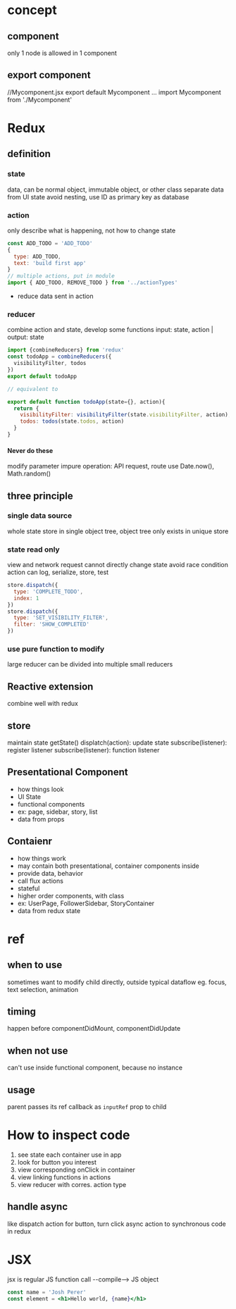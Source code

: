 
# concept
## component
only 1 node is allowed in 1 component

## export component
//Mycomponent.jsx
export default Mycomponent
...
import Mycomponent from './Mycomponent'


# Redux

## definition
### state
data, can be normal object, immutable object, or other class
separate data from UI state
avoid nesting, use ID as primary key as database

### action
only describe what is happening, not how to change state
```js
const ADD_TODO = 'ADD_TODO'
{
  type: ADD_TODO,
  text: 'build first app'
}
// multiple actions, put in module
import { ADD_TODO, REMOVE_TODO } from '../actionTypes'
```
- reduce data sent in action


### reducer
combine action and state, develop some functions
input: state, action | output: state
```js
import {combineReducers} from 'redux'
const todoApp = combineReducers({
  visibilityFilter, todos
})
export default todoApp

// equivalent to

export default function todoApp(state={}, action){
  return {
    visibilityFilter: visibilityFilter(state.visibilityFilter, action),
    todos: todos(state.todos, action)
  }
}
```


#### Never do these
modify parameter
impure operation: API request, route
use Date.now(), Math.random()


## three principle
### single data source
whole state store in single object tree, object tree only exists in unique store
### state read only
view and network request cannot directly change state
avoid race condition
action can log, serialize, store, test
```js
store.dispatch({
  type: 'COMPLETE_TODO',
  index: 1
})
store.dispatch({
  type: 'SET_VISIBILITY_FILTER',
  filter: 'SHOW_COMPLETED'
})
```
### use pure function to modify
large reducer can be divided into multiple small reducers

## Reactive extension
combine well with redux

## store 
maintain state
getState()
displatch(action): update state
subscribe(listener): register listener
subscribe(listener): function listener


## Presentational Component
- how things look
- UI State
- functional components
- ex: page, sidebar, story, list
- data from props

## Contaienr
- how things work
- may contain both presentational, container components inside
- provide data, behavior
- call flux actions
- stateful
- higher order components, with class
- ex: UserPage, FollowerSidebar, StoryContainer
- data from redux state

# ref
## when to use
sometimes want to modify child directly, outside typical dataflow
eg. focus, text selection, animation
## timing
happen before componentDidMount, componentDidUpdate

## when not use
can't use inside functional component, because no instance
## usage
parent passes its ref callback as `inputRef` prop to child


# How to inspect code
1. see state each container use in app
2. look for button you interest
3. view corresponding onClick in container
4. view linking functions in actions
5. view reducer with corres. action type


## handle async
like dispatch action for button, turn click async action to synchronous code in redux



# JSX
jsx is regular JS function call --compile--> JS object
```jsx
const name = 'Josh Perer'
const element = <h1>Hello world, {name}</h1>
```












